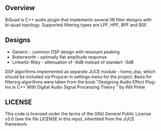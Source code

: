 ## Overview
BiQuad is C++ audio plugin that implements several IIR filter designs with bi-quad topology.
Supported filtering types are LPF, HPF, BPF and BSF.

## Designs
- Generic	 	- common DSP design with resonant peaking
- Butterworth 	- optimally flat amplitude response
- Linkwitz-Riley - attenuation of -6dB instead of standart -3dB

DSP algorithms implemented as separate JUCE module - home_dsp, which should be included via Projucer in settings menu for the project.
Basis for filtering algorithms were taken from the book "Designing Audio Effect Plug-Ins in C++ With Digital Audio Signal Processing Theory " by Will Pirkle

## LICENSE
This code is licensed under the terms of the GNU General Public License v3.0 (see the file LICENSE in this repo), inhertited from the JUCE framework. 

